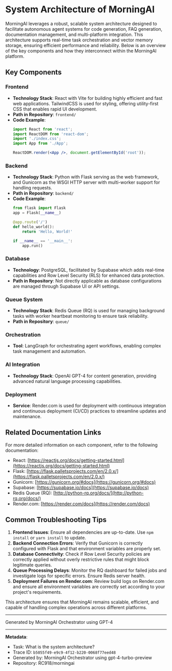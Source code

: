 # System Architecture of MorningAI

MorningAI leverages a robust, scalable system architecture designed to facilitate autonomous agent systems for code generation, FAQ generation, documentation management, and multi-platform integration. This architecture supports real-time task orchestration and vector memory storage, ensuring efficient performance and reliability. Below is an overview of the key components and how they interconnect within the MorningAI platform.

## Key Components

### Frontend

- **Technology Stack**: React with Vite for building highly efficient and fast web applications. TailwindCSS is used for styling, offering utility-first CSS that enables rapid UI development.
- **Path in Repository**: `frontend/`
- **Code Example**:
    ```jsx
    import React from 'react';
    import ReactDOM from 'react-dom';
    import './index.css';
    import App from './App';

    ReactDOM.render(<App />, document.getElementById('root'));
    ```
  
### Backend

- **Technology Stack**: Python with Flask serving as the web framework, and Gunicorn as the WSGI HTTP server with multi-worker support for handling requests.
- **Path in Repository**: `backend/`
- **Code Example**:
    ```python
    from flask import Flask
    app = Flask(__name__)

    @app.route('/')
    def hello_world():
        return 'Hello, World!'
    
    if __name__ == '__main__':
        app.run()
    ```

### Database

- **Technology**: PostgreSQL, facilitated by Supabase which adds real-time capabilities and Row Level Security (RLS) for enhanced data protection.
- **Path in Repository**: Not directly applicable as database configurations are managed through Supabase UI or API settings.

### Queue System

- **Technology Stack**: Redis Queue (RQ) is used for managing background tasks with worker heartbeat monitoring to ensure task reliability.
- **Path in Repository**: `queue/`
  
### Orchestration

- **Tool**: LangGraph for orchestrating agent workflows, enabling complex task management and automation.
  
### AI Integration

- **Technology Stack**: OpenAI GPT-4 for content generation, providing advanced natural language processing capabilities.
  
### Deployment

- **Service**: Render.com is used for deployment with continuous integration and continuous deployment (CI/CD) practices to streamline updates and maintenance.

## Related Documentation Links

For more detailed information on each component, refer to the following documentation:

- React: [https://reactjs.org/docs/getting-started.html](https://reactjs.org/docs/getting-started.html)
- Flask: [https://flask.palletsprojects.com/en/2.0.x/](https://flask.palletsprojects.com/en/2.0.x/)
- Gunicorn: [https://gunicorn.org/#docs](https://gunicorn.org/#docs)
- Supabase: [https://supabase.io/docs](https://supabase.io/docs)
- Redis Queue (RQ): [http://python-rq.org/docs/](http://python-rq.org/docs/)
- Render.com: [https://render.com/docs](https://render.com/docs)

## Common Troubleshooting Tips

1. **Frontend Issues**: Ensure all dependencies are up-to-date. Use `npm install` or `yarn install` to update.
2. **Backend Connection Errors**: Verify that Gunicorn is correctly configured with Flask and that environment variables are properly set.
3. **Database Connectivity**: Check if Row Level Security policies are correctly applied without overly restrictive rules that might block legitimate queries.
4. **Queue Processing Delays**: Monitor the RQ dashboard for failed jobs and investigate logs for specific errors. Ensure Redis server health.
5. **Deployment Failures on Render.com**: Review build logs on Render.com and ensure all environment variables are correctly set according to your project's requirements.

This architecture ensures that MorningAI remains scalable, efficient, and capable of handling complex operations across different platforms.

---
Generated by MorningAI Orchestrator using GPT-4

---

**Metadata**:
- Task: What is the system architecture?
- Trace ID: `b5055f49-e9c9-4f12-b220-0068f77eed48`
- Generated by: MorningAI Orchestrator using gpt-4-turbo-preview
- Repository: RC918/morningai
